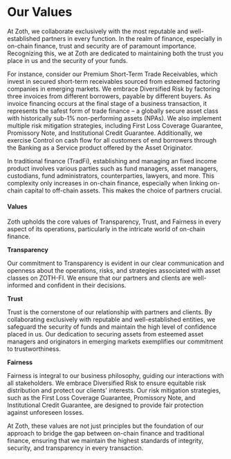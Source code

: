 # Our Values

At Zoth, we collaborate exclusively with the most reputable and well-established partners in every function. In the realm of finance, especially in on-chain finance, trust and security are of paramount importance. Recognizing this, we at Zoth are dedicated to maintaining both the trust you place in us and the security of your funds.&#x20;

For instance, consider our Premium Short-Term Trade Receivables, which invest in secured short-term receivables sourced from esteemed factoring companies in emerging markets. We embrace Diversified Risk by factoring three invoices from different borrowers, payable by different buyers. As invoice financing occurs at the final stage of a business transaction, it represents the safest form of trade finance – a globally secure asset class with historically sub-1% non-performing assets (NPAs). We also implement multiple risk mitigation strategies, including First Loss Coverage Guarantee, Promissory Note, and Institutional Credit Guarantee. Additionally, we exercise Control on cash flow for all customers of end borrowers through the Banking as a Service product offered by the Asset Originator.

In traditional finance (TradFi), establishing and managing an fixed income product involves various parties such as fund managers, asset managers, custodians, fund administrators, counterparties, lawyers, and more. This complexity only increases in on-chain finance, especially when linking on-chain capital to off-chain assets. This makes the choice of partners crucial.

#### Values

Zoth upholds the core values of Transparency, Trust, and Fairness in every aspect of its operations, particularly in the intricate world of on-chain finance.&#x20;

**Transparency**

Our commitment to Transparency is evident in our clear communication and openness about the operations, risks, and strategies associated with asset classes on ZOTH-FI. We ensure that our partners and clients are well-informed and confident in their decisions.

**Trust**

Trust is the cornerstone of our relationship with partners and clients. By collaborating exclusively with reputable and well-established entities, we safeguard the security of funds and maintain the high level of confidence placed in us. Our dedication to securing assets from esteemed asset managers and originators in emerging markets exemplifies our commitment to trustworthiness.

**Fairness**

Fairness is integral to our business philosophy, guiding our interactions with all stakeholders. We embrace Diversified Risk to ensure equitable risk distribution and protect our clients' interests. Our risk mitigation strategies, such as the First Loss Coverage Guarantee, Promissory Note, and Institutional Credit Guarantee, are designed to provide fair protection against unforeseen losses.

At Zoth, these values are not just principles but the foundation of our approach to bridge the gap between on-chain finance and traditional finance, ensuring that we maintain the highest standards of integrity, security, and transparency in every transaction.
